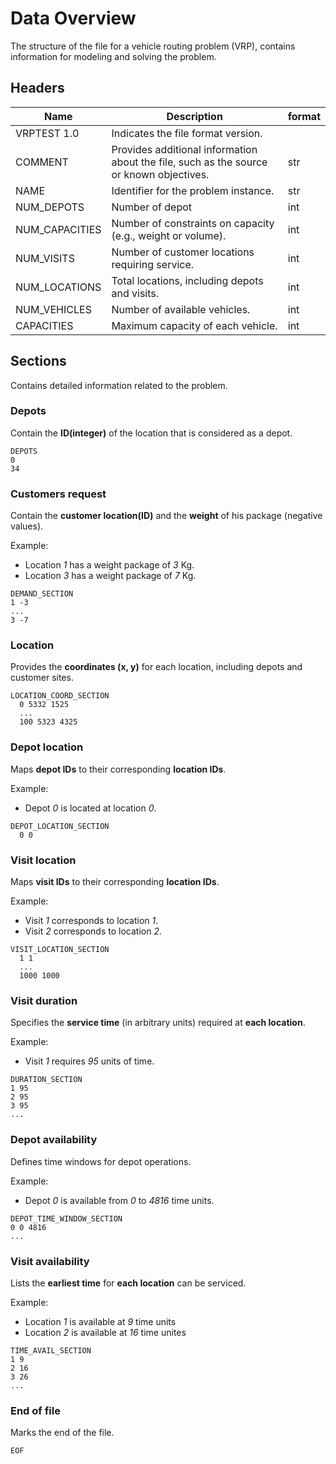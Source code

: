 # Data Overview
The structure of the file for a vehicle routing problem (VRP), contains information for modeling and solving the problem.
## Headers
|Name|Description| format|
|----|-----------|-------|
|VRPTEST 1.0| Indicates the file format version. ||
|COMMENT| Provides additional information about the file, such as the source or known objectives. |str|
|NAME| Identifier for the problem instance. |str|
|NUM_DEPOTS| Number of depot |int|
|NUM_CAPACITIES| Number of constraints on capacity (e.g., weight or volume). |int|
|NUM_VISITS| Number of customer locations requiring service. |int|
|NUM_LOCATIONS| Total locations, including depots and visits. |int|
|NUM_VEHICLES| Number of available vehicles. |int|
|CAPACITIES| Maximum capacity of each vehicle. |int|

## Sections 
Contains detailed information related to the problem.

### Depots 

Contain the **ID(integer)** of the location that is considered as a depot.
``` 
DEPOTS
0 
34
```
### Customers request
Contain the **customer location(ID)** and the **weight** of his package (negative values). 

Example:
- Location _1_ has a weight package  of _3_ Kg.
- Location _3_ has a weight package of _7_ Kg.
```
DEMAND_SECTION
1 -3
...
3 -7
```
### Location
Provides the **coordinates (x, y)** for each location, including depots and customer sites.

``` 
LOCATION_COORD_SECTION
  0 5332 1525
  ...
  100 5323 4325
```
### Depot location
Maps **depot IDs** to their corresponding **location IDs**.

Example:
- Depot _0_ is located at location _0_.

``` 
DEPOT_LOCATION_SECTION
  0 0
```
### Visit location
Maps **visit IDs** to their corresponding **location IDs**.

Example:
- Visit _1_ corresponds to location _1_.
- Visit _2_ corresponds to location _2_.

``` 
VISIT_LOCATION_SECTION
  1 1
  ...
  1000 1000
```
### Visit duration
Specifies the **service time** (in arbitrary units) required at **each location**.

Example:
- Visit _1_ requires _95_ units of time.
```
DURATION_SECTION
1 95
2 95
3 95
...
```
### Depot availability
Defines time windows for depot operations.

Example:
- Depot _0_ is available from _0_ to _4816_ time units.
```
DEPOT_TIME_WINDOW_SECTION
0 0 4816
...
```
### Visit availability
Lists the **earliest time** for **each location** can be serviced.

Example:
- Location _1_ is available at _9_ time units
- Location _2_ is available at _16_ time unites
```
TIME_AVAIL_SECTION
1 9
2 16
3 26
...
```
### End of file
 Marks the end of the file.

 ``` 
 EOF
 ```
